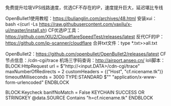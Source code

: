 免费提升垃圾VPS线路速度，优选CF不存在的IP，速度提升巨大，延迟堪比专线

OpenBullet1使用教程：https://bulianglin.com/archives/48.html
安装xui：bash <(curl -Ls https://raw.githubusercontent.com/vaxilu/x-ui/master/install.sh)
CF优选IP工具：https://github.com/XIU2/CloudflareSpeedTest/releases/latest
反代CF的IP：https://github.com/ip-scanner/cloudflare
合并txt文件：type *.txt>>all.txt

OpenBullet2：https://github.com/openbullet/OpenBullet2/releases/latest
CF节点信息：/cdn-cgi/trace
机场三字码查询：http://airport.anseo.cn/
loli脚本：
BLOCK:HttpRequest
  url = $"http://<input.DATA>/cdn-cgi/trace"
  maxNumberOfRedirects = 2
  customHeaders = {("Host", "cf.nicename.tk")}
  timeoutMilliseconds = 3000
  TYPE:STANDARD
  $""
  "application/x-www-form-urlencoded"
ENDBLOCK

BLOCK:Keycheck
  banIfNoMatch = False
  KEYCHAIN SUCCESS OR
    STRINGKEY @data.SOURCE Contains "h=cf.nicename.tk"
ENDBLOCK

